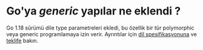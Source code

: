 # Go'ya *generic* yapılar ne eklendi ? 

Go 1.18 sürümü dile type parametreleri ekledi, bu özellik bir tür polymorphic veya generic programlamaya izin verir.
Ayrıntılar için [dil spesifikasyonuna](https://go.dev/ref/spec) ve [teklife](https://go.googlesource.com/proposal/+/master/design/43651-type-parameters.md) bakın. 